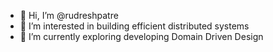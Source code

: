 - 👋 Hi, I’m @rudreshpatre
- 👀 I’m interested in building efficient distributed systems
- 🌱 I’m currently exploring developing Domain Driven Design 



<!---
rudreshpatre/rudreshpatre is a ✨ special ✨ repository because its `README.md` (this file) appears on your GitHub profile.
You can click the Preview link to take a look at your changes.
--->
